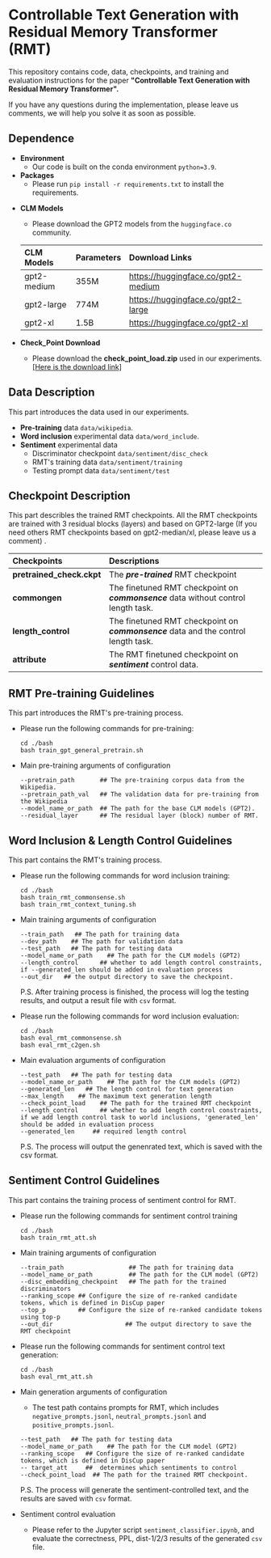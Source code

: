 # Controllable Text Generation with **R**esidual **M**emory **T**ransformer (RMT)

This repository contains code, data, checkpoints, and training and evaluation instructions for the paper **"Controllable Text Generation with Residual Memory Transformer".**

If you have any questions during the implementation, please leave us comments, we will help you solve it as soon as possible.


## Dependence

* **Environment**
  - Our code is built on the conda environment `python=3.9`.
* **Packages**
  - Please run `pip install -r requirements.txt` to install the requirements.

<!-- * **Datasets**
  - Please download the **datasets.zip (753M)** used in our experiments. [[Here is the anonymous download link]](xx)

  - Please download the **datasets.zip (753M)** used in our experiments. [[Here is the anonymous download link]](xx) -->

* **CLM Models**
  - Please download the GPT2 models from the `huggingface.co` community.
  
  |CLM Models|Parameters|Download Links|
  |:---|:---|:---|
  |gpt2-medium|355M|https://huggingface.co/gpt2-medium|
  |gpt2-large|774M|https://huggingface.co/gpt2-large|
  |gpt2-xl|1.5B|https://huggingface.co/gpt2-xl|
  
* **Check_Point Download**

  - Please download the **check_point_load.zip** used in our experiments. [[Here is the download link]](https://drive.google.com/drive/folders/1khzxf4JBAak8Fy6qcTbAQhirMImd3jpq?usp=sharing)




## Data Description

This part introduces the data used in our experiments.
* **Pre-training** data `data/wikipedia`.
* **Word inclusion** experimental data `data/word_include`.
* **Sentiment** experimental data
  - Discriminator checkpoint `data/sentiment/disc_check`
  - RMT's training data `data/sentiment/training`
  - Testing prompt data `data/sentiment/test`

## Checkpoint Description

This part describles the trained RMT checkpoints. All the RMT checkpoints are trained with 3 residual blocks (layers) and based on GPT2-large (If you need others RMT checkpoints based on gpt2-median/xl, please leave us a comment) .

|Checkpoints|Descriptions|
|:-------|:-------|
|**pretrained_check.ckpt**|The ***pre-trained*** RMT checkpoint|
|**commongen**|The finetuned RMT checkpoint on ***commonsence*** data without control length task.|
|**length_control**|The finetuned RMT checkpoint on ***commonsence*** data and the control length task.|
|**attribute**|The RMT finetuned checkpoint on ***sentiment*** control data.|


## RMT Pre-training Guidelines

This part introduces the RMT's pre-training process.

* Please run the following commands for pre-training:
  ```
  cd ./bash
  bash train_gpt_general_pretrain.sh
  ```

* Main pre-training arguments of configuration
  ```
  --pretrain_path       ## The pre-training corpus data from the Wikipedia.
  --pretrain_path_val   ## The validation data for pre-training from the Wikipedia
  --model_name_or_path  ## The path for the base CLM models (GPT2).
  --residual_layer      ## The residual layer (block) number of RMT.
  ```

## Word Inclusion & Length Control Guidelines

This part contains the RMT's training process.

* Please run the following commands for word inclusion training:
  ```
  cd ./bash
  bash train_rmt_commonsense.sh
  bash train_rmt_context_tuning.sh
  ```

<!-- - cd ./script
- bash train_rmt_commonsense.sh
- bash train_context_tuning.sh -->

* Main training arguments of configuration
  ```
  --train_path   ## The path for training data
  --dev_path    ## The path for validation data
  --test_path   ## The path for testing data
  --model_name_or_path    ## The path for the CLM models (GPT2)
  --length_control      ## whether to add length control constraints, if --generated_len should be added in evaluation process
  --out_dir   ## the output directory to save the checkpoint.
  ```
  P.S. After training process is finished, the process will log the testing results, and output a result file with `csv` format.

* Please run the following commands for word inclusion evaluation:
  ```
  cd ./bash
  bash eval_rmt_commonsense.sh
  bash eval_rmt_c2gen.sh
  ```

* Main evaluation arguments of configuration
  ```
  --test_path   ## The path for testing data
  --model_name_or_path    ## The path for the CLM models (GPT2)
  --generated_len   ## The length control for text generation
  --max_length    ## The maximum text generation length
  --check_point_load    ## The path for the trained RMT checkpoint
  --length_control      ## whether to add length control constraints, if we add length control task to world inclusions, 'generated_len' should be added in evaluation process
  --generated_len     ## required length control
  ```

  P.S. The process will output the genenrated text, which is saved with the csv format.



## Sentiment Control Guidelines

This part contains the training process of sentiment control for RMT.

* Please run the following commands for sentiment control training
  ```
  cd ./bash
  bash train_rmt_att.sh
  ```
* Main training arguments of configuration
  ```
  --train_path                  ## The path for training data  
  --model_name_or_path          ## The path for the CLM model (GPT2)
  --disc_embedding_checkpoint   ## The path for the trained discriminators
  --ranking_scope ## Configure the size of re-ranked candidate tokens, which is defined in DisCup paper
  --top_p         ## Configure the size of re-ranked candidate tokens using top-p
  --out_dir                    ## The output directory to save the RMT checkpoint
  ```

* Please run the following commands for sentiment control text generation:
  ```
  cd ./bash
  bash eval_rmt_att.sh
  ```

* Main generation arguments of configuration
  - The test path contains prompts for RMT, which includes `negative_prompts.jsonl`, `neutral_prompts.jsonl` and `positive_prompts.jsonl`.

  ```
  --test_path   ## The path for testing data
  --model_name_or_path    ## The path for the CLM model (GPT2)
  --ranking_scope   ## Configure the size of re-ranked candidate tokens, which is defined in DisCup paper
  -- target_att     ##  determines which sentiments to control
  --check_point_load  ## The path for the trained RMT checkpoint.
  ```

  P.S. The process will generate the sentiment-controlled text, and the results are saved with `csv` format.

* Sentiment control evaluation
  - Please refer to the Jupyter script `sentiment_classifier.ipynb`, and evaluate the correctness, PPL, dist-1/2/3 results of the generated `csv` file.
